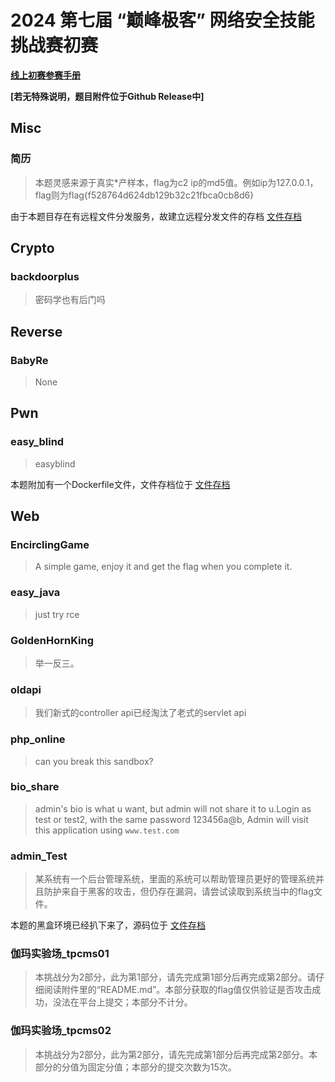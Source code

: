 # 2024 第七届 “巅峰极客” 网络安全技能挑战赛初赛

**[线上初赛参赛手册](./handbook.pdf)**

**[若无特殊说明，题目附件位于Github Release中]**

## Misc

### 简历

> 本题灵感来源于真实*产样本，flag为c2 ip的md5值。例如ip为127.0.0.1，flag则为flag{f528764d624db129b32c21fbca0cb8d6}

由于本题目存在有远程文件分发服务，故建立远程分发文件的存档 [文件存档](Misc/default.a)

## Crypto

### backdoorplus

> 密码学也有后门吗

## Reverse

### BabyRe

> None

## Pwn

### easy_blind

> easyblind

本题附加有一个Dockerfile文件，文件存档位于 [文件存档](Pwn/Dockerfile)

## Web

### EncirclingGame

> A simple game, enjoy it and get the flag when you complete it.

### easy_java

> just try rce

### GoldenHornKing

> 举一反三。

### oldapi

> 我们新式的controller api已经淘汰了老式的servlet api

### php_online

> can you break this sandbox?

### bio_share

> admin's bio is what u want, but admin will not share it to u.Login as test or test2, with the same password 123456a@b, Admin will visit this application using `www.test.com`

### admin_Test

> 某系统有一个后台管理系统，里面的系统可以帮助管理员更好的管理系统并且防护来自于黑客的攻击，但仍存在漏洞，请尝试读取到系统当中的flag文件。

本题的黑盒环境已经扒下来了，源码位于 [文件存档](./Web/admin_Test/)

### 伽玛实验场_tpcms01

> 本挑战分为2部分，此为第1部分，请先完成第1部分后再完成第2部分。请仔细阅读附件里的“README.md”。本部分获取的flag值仅供验证是否攻击成功，没法在平台上提交；本部分不计分。

### 伽玛实验场_tpcms02

> 本挑战分为2部分，此为第2部分，请先完成第1部分后再完成第2部分。本部分的分值为固定分值；本部分的提交次数为15次。
